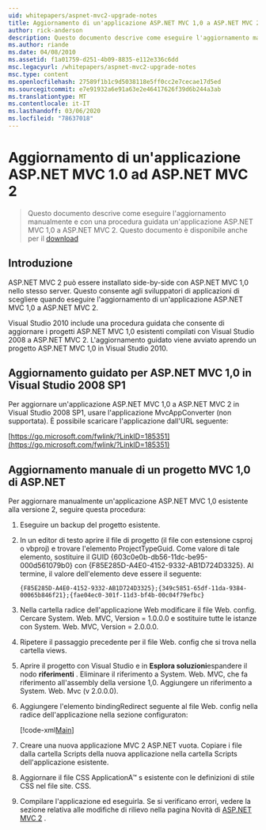 ```yaml
---
uid: whitepapers/aspnet-mvc2-upgrade-notes
title: Aggiornamento di un'applicazione ASP.NET MVC 1,0 a ASP.NET MVC 2 | Microsoft Docs
author: rick-anderson
description: Questo documento descrive come eseguire l'aggiornamento manualmente e con una procedura guidata un'applicazione ASP.NET MVC 1,0 a ASP.NET MVC 2. Questo documento è disponibile anche per d...
ms.author: riande
ms.date: 04/08/2010
ms.assetid: f1a01759-d251-4b09-8835-e112e336c6dd
msc.legacyurl: /whitepapers/aspnet-mvc2-upgrade-notes
msc.type: content
ms.openlocfilehash: 27589f1b1c9d5038118e5ff0cc2e7cecae17d5ed
ms.sourcegitcommit: e7e91932a6e91a63e2e46417626f39d6b244a3ab
ms.translationtype: MT
ms.contentlocale: it-IT
ms.lasthandoff: 03/06/2020
ms.locfileid: "78637018"
---
```

# <a name="upgrading-an-aspnet-mvc-10-application-to-aspnet-mvc-2"></a>Aggiornamento di un'applicazione ASP.NET MVC 1.0 ad ASP.NET MVC 2

> Questo documento descrive come eseguire l'aggiornamento manualmente e con una procedura guidata un'applicazione ASP.NET MVC 1,0 a ASP.NET MVC 2. Questo documento è disponibile anche per il [download](https://download.microsoft.com/download/F/1/6/F16F9AF9-8EF4-4845-BC97-639791D5699C/MVC2-Upgrade-Notes.pdf)

## <a name="introduction"></a>Introduzione

ASP.NET MVC 2 può essere installato side-by-side con ASP.NET MVC 1,0 nello stesso server. Questo consente agli sviluppatori di applicazioni di scegliere quando eseguire l'aggiornamento di un'applicazione ASP.NET MVC 1,0 a ASP.NET MVC 2.

Visual Studio 2010 include una procedura guidata che consente di aggiornare i progetti ASP.NET MVC 1,0 esistenti compilati con Visual Studio 2008 a ASP.NET MVC 2. L'aggiornamento guidato viene avviato aprendo un progetto ASP.NET MVC 1,0 in Visual Studio 2010.

## <a name="upgrade-wizard-for-aspnet-mvc-10-on-visual-studio-2008-sp1"></a>Aggiornamento guidato per ASP.NET MVC 1,0 in Visual Studio 2008 SP1

Per aggiornare un'applicazione ASP.NET MVC 1,0 a ASP.NET MVC 2 in Visual Studio 2008 SP1, usare l'applicazione MvcAppConverter (non supportata). È possibile scaricare l'applicazione dall'URL seguente:

[https://go.microsoft.com/fwlink/?LinkID=185351](https://go.microsoft.com/fwlink/?LinkID=185351)

## <a name="manually-upgrading-an-aspnet-mvc-10-project"></a>Aggiornamento manuale di un progetto MVC 1,0 di ASP.NET

Per aggiornare manualmente un'applicazione ASP.NET MVC 1,0 esistente alla versione 2, seguire questa procedura:

1. Eseguire un backup del progetto esistente.
2. In un editor di testo aprire il file di progetto (il file con estensione csproj o vbproj) e trovare l'elemento ProjectTypeGuid. Come valore di tale elemento, sostituire il GUID {603c0e0b-db56-11dc-be95-000d561079b0} con {F85E285D-A4E0-4152-9332-AB1D724D3325}. Al termine, il valore dell'elemento deve essere il seguente: 

    `{F85E285D-A4E0-4152-9332-AB1D724D3325};{349c5851-65df-11da-9384-00065b846f21};{fae04ec0-301f-11d3-bf4b-00c04f79efbc}`
3. Nella cartella radice dell'applicazione Web modificare il file Web. config. Cercare System. Web. MVC, Version = 1.0.0.0 e sostituire tutte le istanze con System. Web. MVC, Version = 2.0.0.0.
4. Ripetere il passaggio precedente per il file Web. config che si trova nella cartella views.
5. Aprire il progetto con Visual Studio e in **Esplora soluzioni**espandere il nodo **riferimenti** . Eliminare il riferimento a System. Web. MVC, che fa riferimento all'assembly della versione 1,0. Aggiungere un riferimento a System. Web. Mvc (v 2.0.0.0).
6. Aggiungere l'elemento bindingRedirect seguente al file Web. config nella radice dell'applicazione nella sezione configuraton:   

    [!code-xml[Main](aspnet-mvc2-upgrade-notes/samples/sample1.xml)]
7. Creare una nuova applicazione MVC 2 ASP.NET vuota. Copiare i file dalla cartella Scripts della nuova applicazione nella cartella Scripts dell'applicazione esistente.
8. Aggiornare il file CSS ApplicationA™ s esistente con le definizioni di stile CSS nel file site. CSS.
9. Compilare l'applicazione ed eseguirla. Se si verificano errori, vedere la sezione relativa alle modifiche di rilievo nella pagina Novità di [ASP.NET MVC 2](https://go.microsoft.com/fwlink/?LinkID=185038) .
